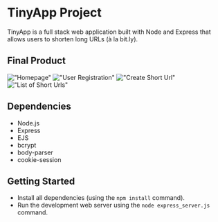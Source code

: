 # TinyApp Project

TinyApp is a full stack web application built with Node and Express that allows users to shorten long URLs (à la bit.ly).

## Final Product

!["Homepage"](https://github.com/juliantomlin/tiny-url/tree/master/docs/home.png)
!["User Registration"](https://github.com/juliantomlin/tiny-url/tree/master/docs/register.png)
!["Create Short Url"](https://github.com/juliantomlin/tiny-url/tree/master/docs/create.png)
!["List of Short Urls"](https://github.com/juliantomlin/tiny-url/tree/master/docs/url-list.png)

## Dependencies

- Node.js
- Express
- EJS
- bcrypt
- body-parser
- cookie-session

## Getting Started

- Install all dependencies (using the `npm install` command).
- Run the development web server using the `node express_server.js` command.
